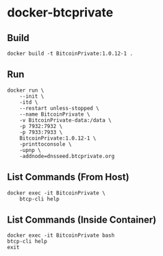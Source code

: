 # docker-btcprivate

## Build
```
docker build -t BitcoinPrivate:1.0.12-1 .
```

## Run
```
docker run \
    --init \
    -itd \
    --restart unless-stopped \
    --name BitcoinPrivate \
    -v BitcoinPrivate-data:/data \
    -p 7932:7932 \
    -p 7933:7933 \
    BitcoinPrivate:1.0.12-1 \
    -printtoconsole \
    -upnp \
    -addnode=dnsseed.btcprivate.org
```

## List Commands (From Host)
```
docker exec -it BitcoinPrivate \
    btcp-cli help
```

## List Commands (Inside Container)
```
docker exec -it BitcoinPrivate bash
btcp-cli help
exit
```
